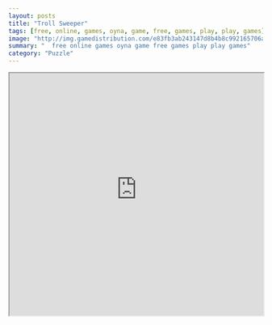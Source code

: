 ```yaml
---
layout: posts
title: "Troll Sweeper"
tags: [free, online, games, oyna, game, free, games, play, play, games]
image: "http://img.gamedistribution.com/e83fb3ab243147d8b4b8c992165706aa.jpg"
summary: "  free online games oyna game free games play play games"
category: "Puzzle"
---
```




<iframe width="100%" height="480px;" src="http://html5.gamedistribution.com/e83fb3ab243147d8b4b8c992165706aa/"></iframe>